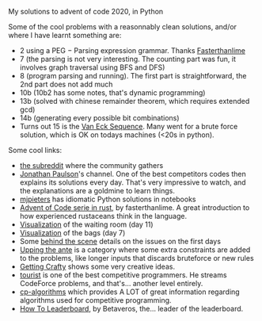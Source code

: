 My solutions to advent of code 2020, in Python

Some of the cool problems with a reasonnably clean solutions, and/or where I have learnt something are:
 - 2 using a PEG − Parsing expression grammar. Thanks [Fasterthanlime](https://fasterthanli.me/series/advent-of-code-2020/part-2)
 - 7 (the parsing is not very interesting. The counting part was fun, it involves graph traversal using BFS and DFS)
 - 8 (program parsing and running). The first part is straightforward, the 2nd part does not add much
 - 10b (10b2 has some notes, that's dynamic programming)
 - 13b (solved with chinese remainder theorem, which requires extended gcd)
 - 14b (generating every possible bit combinations)
 - Turns out 15 is the [Van Eck Sequence](https://rosettacode.org/wiki/Van_Eck_sequence). Many went for a brute force solution, which is OK on todays machines (<20s in python).

Some cool links:
 - [the subreddit](reddit.com/r/adventofcode) where the community gathers
 - [Jonathan Paulson](https://www.youtube.com/channel/UCuWLIm0l4sDpEe28t41WITA)'s channel. One of the best competitors codes then explains its solutions every day. That's very impressive to watch, and the explanations are a goldmine to learn things.
 - [mjpieters](https://github.com/mjpieters/adventofcode/tree/master/2020) has idiomatic Python solutions in notebooks
 - [Advent of Code serie in rust](https://fasterthanli.me/series/advent-of-code-2020), by fasterthanlime. A great introduction to how experienced rustaceans think in the language.
 - [Visualization](https://www.reddit.com/r/adventofcode/comments/kcpdbi/2020_day_11_part_2luaroblox_waiting_room/) of the waiting room (day 11)
 - [Visualization](https://www.reddit.com/r/adventofcode/comments/kcw50x/day_7_all_the_bag_rules_in_full_colour/) of the bags (day 7)
 - Some [behind the scene](https://www.reddit.com/r/adventofcode/comments/k9lt09/postmortem_2_scaling_adventures/) details on the issues on the first days
 - [Upping the ante](https://www.reddit.com/r/adventofcode/comments/kcybyr/2002_day_14_part_2_but_what_if_the_input_is_harder/) is a category where some extra constraints are added to the problems, like longer inputs that discards bruteforce or new rules
 - [Getting Crafty](https://www.reddit.com/r/adventofcode/wiki/gettincrafty) shows some very creative ideas.
 - [tourist](https://www.youtube.com/watch?v=97tieEKfvBs) is one of the best competitive programmers. He streams CodeForce problems, and that's… another level entirely.
 - [cp-algorithms](https://cp-algorithms.com/) which provides A LOT of great information regarding algorithms used for competitive programming.
  - [How To Leaderboard](https://blog.vero.site/post/advent-leaderboard), by Betaveros, the… leader of the leaderboard.